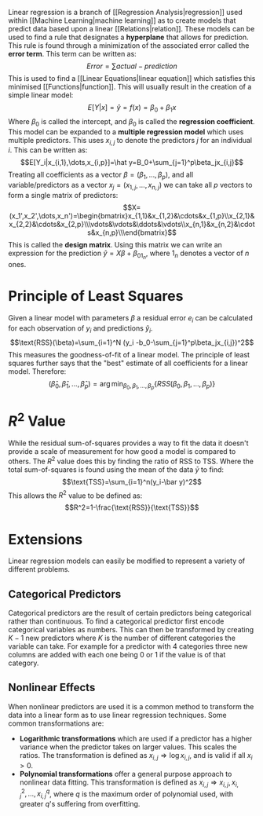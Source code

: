 Linear regression is a branch of [[Regression Analysis|regression]] used within [[Machine Learning|machine learning]] as to create models that predict data based upon a linear [[Relations|relation]]. These models can be used to find a rule that designates a **hyperplane** that allows for prediction. This rule is found through a minimization of the associated error called the **error term**. This term can be written as:
$$Error= \sum actual-prediction$$
This is used to find a [[Linear Equations|linear equation]] which satisfies this minimised [[Functions|function]]. This will usually result in the creation of a simple linear model: 
$$E[Y|x]=\hat y=f(x)=\beta_0+\beta_1x$$
Where $\beta_0$ is called the intercept, and $\beta_0$ is called the **regression coefficient**. This model can be expanded to a **multiple regression model** which uses multiple predictors. This uses $x_{i,j}$ to denote the predictors $j$ for an individual $i$. This can be written as: 
$$E[Y_i|x_{i,1},\dots,x_{i,p}]=\hat y=B_0+\sum_{j=1}^p\beta_jx_{i,j}$$
Treating all coefficients as a vector $\beta=(\beta_1,\dots,\beta_p)$, and all variable/predictors as a vector $x_j=(x_{1,j},\dots,x_{n,j})$ we can take all $p$ vectors to form a single matrix of predictors: 
$$X=(x_1',x_2',\dots,x_n')=\begin{bmatrix}x_{1,1}&x_{1,2}&\cdots&x_{1,p}\\x_{2,1}&x_{2,2}&\cdots&x_{2,p}\\\vdots&\vdots&\ddots&\vdots\\x_{n,1}&x_{n,2}&\cdots&x_{n,p}\\\end{bmatrix}$$
This is called the **design matrix**. Using this matrix we can write an expression for the prediction $\hat y=X\beta+\beta_01_n$, where $1_n$ denotes a vector of $n$ ones.

# Principle of Least Squares
Given a linear model with parameters $\beta$ a residual error $e_i$ can be calculated for each observation of $y_i$ and predictions $\hat y_i$.   
$$\text{RSS}(\beta)=\sum_{i=1}^N (y_i -b_0-\sum_{j=1}^p\beta_jx_{i,j})^2$$
This measures the goodness-of-fit of a linear model. The principle of least squares further says that the "best" estimate of all coefficients for a linear model. Therefore: 
$$(\hat\beta_0,\hat\beta_1,\dots,\hat\beta_p)=\arg\min_{\beta_0,\beta_1,\dots,\beta_p}\{RSS(\beta_0,\beta_1,\dots,\beta_p)\}$$

# $R^2$ Value
While the residual sum-of-squares provides a way to fit the data it doesn't provide a scale of measurement for how good a model is compared to others. The $R^2$ value does this by finding the ratio of RSS to TSS. Where the total sum-of-squares is found using the mean of the data $\bar y$  to find: 
$$\text{TSS}=\sum_{i=1}^n(y_i-\bar y)^2$$
This allows the $R^2$ value to be defined as: 
$$R^2=1-\frac{\text{RSS}}{\text{TSS}}$$

# Extensions
Linear regression models can easily be modified to represent a variety of different problems.

## Categorical Predictors
Categorical predictors are the result of certain predictors being categorical rather than continuous. To find a categorical predictor first encode categorical variables as numbers. This can then be transformed by creating $K-1$ new predictors where $K$ is the number of different categories the variable can take. For example for a predictor with $4$ categories three new columns are added with each one being $0$ or $1$ if the value is of that category.

## Nonlinear Effects
When nonlinear predictors are used it is a common method to transform the data into a linear form as to use linear regression techniques. Some common transformations are:
- **Logarithmic transformations** which are used if a predictor has a higher variance when the predictor takes on larger values. This scales the ratios. The transformation is defined as $x_{i,j}\Rightarrow\log x_{i,j}$, and is valid if all $x_i>0$. 
- **Polynomial transformations** offer a general purpose approach to nonlinear data fitting. This transformation is defined as $x_{i,j}\Rightarrow x_{i,j},x_{i,j}^2,\dots,x_{i,j}^q$, where $q$ is the maximum order of polynomial used, with greater $q$'s suffering from overfitting.


